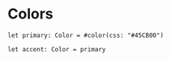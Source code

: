 # Colors

```tokens
let primary: Color = #color(css: "#45CB00")
```

```tokens
let accent: Color = primary
```
